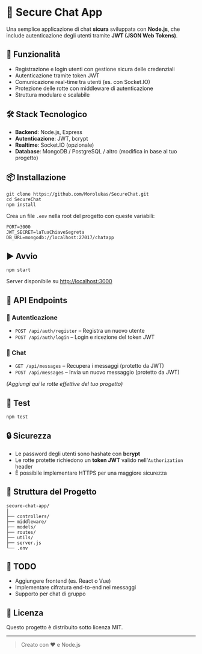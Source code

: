 # 🔐 Secure Chat App

Una semplice applicazione di chat **sicura** sviluppata con **Node.js**, che include autenticazione degli utenti tramite **JWT (JSON Web Tokens)**.

## 🚀 Funzionalità

- Registrazione e login utenti con gestione sicura delle credenziali  
- Autenticazione tramite token JWT  
- Comunicazione real-time tra utenti (es. con Socket.IO)  
- Protezione delle rotte con middleware di autenticazione  
- Struttura modulare e scalabile  

## 🛠️ Stack Tecnologico

- **Backend**: Node.js, Express  
- **Autenticazione**: JWT, bcrypt  
- **Realtime**: Socket.IO (opzionale)  
- **Database**: MongoDB / PostgreSQL / altro (modifica in base al tuo progetto)  

## 📦 Installazione

    git clone https://github.com/Morolukas/SecureChat.git
    cd SecureChat
    npm install

Crea un file `.env` nella root del progetto con queste variabili:

    PORT=3000
    JWT_SECRET=laTuaChiaveSegreta
    DB_URL=mongodb://localhost:27017/chatapp

## ▶️ Avvio

    npm start

Server disponibile su [http://localhost:3000](http://localhost:3000)

## 📄 API Endpoints

### 🔐 Autenticazione

- `POST /api/auth/register` – Registra un nuovo utente  
- `POST /api/auth/login` – Login e ricezione del token JWT  

### 💬 Chat

- `GET /api/messages` – Recupera i messaggi (protetto da JWT)  
- `POST /api/messages` – Invia un nuovo messaggio (protetto da JWT)  

*(Aggiungi qui le rotte effettive del tuo progetto)*

## 🧪 Test

    npm test

## 🔒 Sicurezza

- Le password degli utenti sono hashate con **bcrypt**  
- Le rotte protette richiedono un **token JWT** valido nell'`Authorization` header  
- È possibile implementare HTTPS per una maggiore sicurezza  

## 📁 Struttura del Progetto

    secure-chat-app/
    │
    ├── controllers/
    ├── middleware/
    ├── models/
    ├── routes/
    ├── utils/
    ├── server.js
    └── .env

## 📌 TODO

- Aggiungere frontend (es. React o Vue)  
- Implementare cifratura end-to-end nei messaggi  
- Supporto per chat di gruppo  

## 📜 Licenza

Questo progetto è distribuito sotto licenza MIT.

---

> Creato con ❤️ e Node.js
